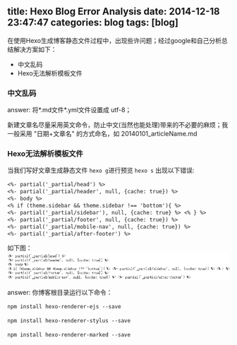 title: Hexo Blog Error Analysis
date: 2014-12-18 23:47:47
categories: blog
tags: [blog]
---
在使用Hexo生成博客静态文件过程中，出现些许问题；经过google和自己分析总结解决方案如下：

- 中文乱码
- Hexo无法解析模板文件

<!--more-->

<h3>中文乱码</h3>

 answer: 将*.md文件*.yml文件设置成 utf-8；

 新建文章名尽量采用英文命令，防止中文(当然也能处理)带来的不必要的麻烦；我一般采用 "日期+文章名" 的方式命名，如 20140101_articleName.md

<h3>Hexo无法解析模板文件</h3>

 当我们写好文章生成静态文件 `hexo g`进行预览 `hexo s` 出现以下错误:

	<%- partial('_partial/head') %> 
	<%- partial('_partial/header', null, {cache: true}) %>                
	<%- body %>
	<% if (theme.sidebar && theme.sidebar !== 'bottom'){ %> 
	<%- partial('_partial/sidebar'), null, {cache: true} %> <% } %>   
	<%- partial('_partial/footer', null, {cache: true}) %>                
	<%- partial('_partial/mobile-nav', null, {cache: true}) %> 
	<%- partial('_partial/after-footer') %>

如下图：
<img src="/imgs/error/buildHexoBlog1.png" alt="Hexo无法解析模板文件" />

answer: 你博客根目录运行以下命令：
	
	npm install hexo-renderer-ejs --save

    npm install hexo-renderer-stylus --save

    npm install hexo-renderer-marked --save
